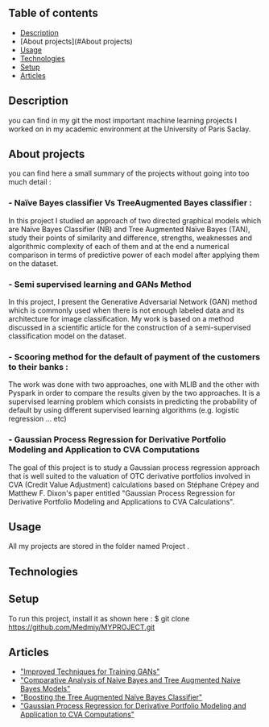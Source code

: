 ## Table of contents
* [Description](#Description)
* [About projects](#About projects)
* [Usage](#Usage)
* [Technologies](#Technologies)
* [Setup](#Setup)
* [Articles](#Articles)

## Description

you can find in my git the most important machine learning projects I worked on in my academic environment at the University of Paris Saclay.

## About projects
you can find here a small summary of the projects without going into too much detail :

### - Naïve Bayes classifier Vs TreeAugmented Bayes classifier : 
In this project I studied an approach of two directed graphical models which are Naïve Bayes Classifier (NB) and Tree Augmented Naïve Bayes (TAN), study their points of similarity and difference, strengths, weaknesses and algorithmic complexity of each of them and at the end a numerical comparison in terms of predictive power of each model after applying them on the dataset.
### - Semi supervised learning and GANs Method
In this project, I present the Generative Adversarial Network (GAN) method which is commonly used when there is not enough labeled data and its architecture for image classification.
My work is based on a method discussed in a scientific article for the construction of a semi-supervised classification model on the dataset.
### - Scooring method for the default of payment of the customers to their banks :
The work was done with two approaches, one with MLIB and the other with Pyspark in order to compare the results given by the two approaches.
It is a supervised learning problem which consists in predicting the probability of default by using different supervised learning algorithms (e.g. logistic regression ... etc)
### - Gaussian Process Regression for Derivative Portfolio Modeling and Application to CVA Computations
The goal of this project is to study a Gaussian process regression approach that is well suited to the valuation of OTC derivative portfolios involved in CVA (Credit Value Adjustment) calculations based on Stéphane Crépey and Matthew F. Dixon's paper entitled "Gaussian Process Regression for Derivative Portfolio Modeling and Applications to CVA Calculations".




## Usage

All my projects are stored in the folder named Project .

## Technologies

## Setup
To run this project, install it as shown here :
$ git clone https://github.com/Medmiy/MYPROJECT.git 

## Articles
- ["Improved Techniques for Training GANs"](http://arxiv.org/abs/1606.03498)
- ["Comparative Analysis of Naive Bayes and Tree Augmented Naive Bayes Models"](https://scholarworks.sjsu.edu/cgi/viewcontent.cgi?referer=&httpsredir=1&article=1350&context=etd_projects)
- ["Boosting the Tree Augmented Naïve Bayes Classifier"](https://www.researchgate.net/publication/221252606_Boosting_the_Tree_Augmented_Naive_Bayes_Classifier)
- ["Gaussian Process Regression for Derivative Portfolio Modeling and Application to CVA Computations"](https://arxiv.org/abs/1901.11081)

